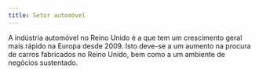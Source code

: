 ```yaml
---
title: Setor automóvel
---
```

A indústria automóvel no Reino Unido é a que tem um crescimento geral mais rápido na Europa desde 2009. Isto deve-se a um aumento na procura de carros fabricados no Reino Unido, bem como a um ambiente de negócios sustentado.